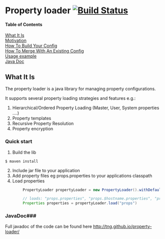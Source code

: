 # Property loader [![Build Status](https://travis-ci.org/TNG/property-loader.png?branch=master)](https://travis-ci.org/TNG/property-loader)

#### Table of Contents
[What It Is](#what-is-it)  
[Motivation](#motivation)    
[How To Build Your Config](#how-to-build-your-config)  
[How To Merge With An Existing Config](#how-to-merge-with-an-existing-config)  
[Usage example](#usage-example)  
[Java Doc](#java-doc)  

What It Is
----------

The property loader is a java library for managing property configurations.

It supports several property loading strategies and features e.g.:

1. Hierarchical/Ordered Property Loading (Master, User, System properties ....)
2. Property templates
3. Recursive Property Resolution
4. Property encryption

### Quick start ###

1. Build the lib
```
$ maven install
```
2. Include jar file to your application
3. Add property files eg props.properties to your applications classpath
4. Load properties

```java
        PropertyLoader propertyLoader = new PropertyLoader().withDefaultConfig();

        // loads: "props.properties", "props.$hostname.properties", "props.$user.properties" in this order
        Properties properties = propertyLoader.load("props")
```

### JavaDoc###

Full javadoc of the code can be found here http://tng.github.io/property-loader/
